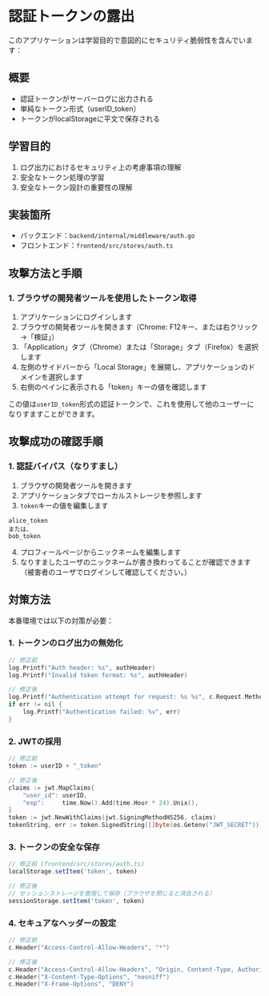 # 認証トークンの露出

このアプリケーションは学習目的で意図的にセキュリティ脆弱性を含んでいます：

## 概要
- 認証トークンがサーバーログに出力される
- 単純なトークン形式（userID_token）
- トークンがlocalStorageに平文で保存される

## 学習目的
1. ログ出力におけるセキュリティ上の考慮事項の理解
2. 安全なトークン処理の学習
3. 安全なトークン設計の重要性の理解

## 実装箇所
- バックエンド：`backend/internal/middleware/auth.go`
- フロントエンド：`frontend/src/stores/auth.ts`

## 攻撃方法と手順

### 1. ブラウザの開発者ツールを使用したトークン取得

1. アプリケーションにログインします
2. ブラウザの開発者ツールを開きます（Chrome: F12キー、または右クリック→「検証」）
3. 「Application」タブ（Chrome）または「Storage」タブ（Firefox）を選択します
4. 左側のサイドバーから「Local Storage」を展開し、アプリケーションのドメインを選択します
5. 右側のペインに表示される「token」キーの値を確認します

この値は`userID_token`形式の認証トークンで、これを使用して他のユーザーになりすますことができます。

## 攻撃成功の確認手順

### 1. 認証バイパス（なりすまし）

1. ブラウザの開発者ツールを開きます
2. アプリケーションタブでローカルストレージを参照します
3. `token`キーの値を編集します
```
alice_token
または、
bob_token
```
4. プロフィールページからニックネームを編集します
5. なりすましたユーザのニックネームが書き換わってることが確認できます（被害者のユーザでログインして確認してください。）

## 対策方法
本番環境では以下の対策が必要：

### 1. トークンのログ出力の無効化
```go
// 修正前
log.Printf("Auth header: %s", authHeader)
log.Printf("Invalid token format: %s", authHeader)

// 修正後
log.Printf("Authentication attempt for request: %s %s", c.Request.Method, c.Request.URL.Path)
if err != nil {
    log.Printf("Authentication failed: %v", err)
}
```

### 2. JWTの採用
```go
// 修正前
token := userID + "_token"

// 修正後
claims := jwt.MapClaims{
    "user_id": userID,
    "exp":     time.Now().Add(time.Hour * 24).Unix(),
}
token := jwt.NewWithClaims(jwt.SigningMethodHS256, claims)
tokenString, err := token.SignedString([]byte(os.Getenv("JWT_SECRET")))
```

### 3. トークンの安全な保存
```typescript
// 修正前 (frontend/src/stores/auth.ts)
localStorage.setItem('token', token)

// 修正後
// セッションストレージを使用して保存（ブラウザを閉じると消去される）
sessionStorage.setItem('token', token)
```

### 4. セキュアなヘッダーの設定
```go
// 修正前
c.Header("Access-Control-Allow-Headers", "*")

// 修正後
c.Header("Access-Control-Allow-Headers", "Origin, Content-Type, Authorization")
c.Header("X-Content-Type-Options", "nosniff")
c.Header("X-Frame-Options", "DENY")
```
